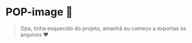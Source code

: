 # POP-image :beer:
> Opa, tinha esquecido do projeto, amanhã eu começo a exportas os arquivos :heart:
